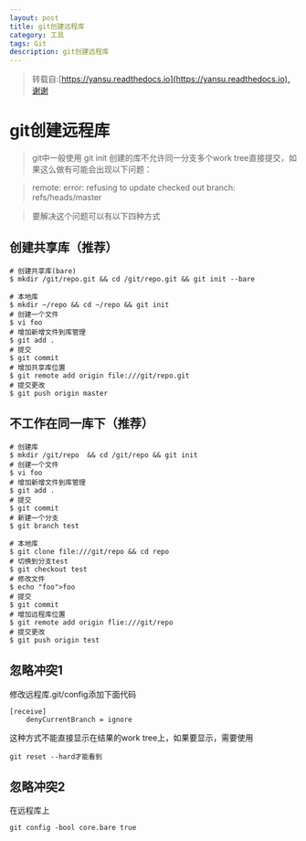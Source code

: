 ```yaml
---
layout: post
title: git创建远程库
category: 工具
tags: Git
description: git创建远程库
---
```

> 转载自:[https://yansu.readthedocs.io](https://yansu.readthedocs.io),谢谢

# git创建远程库

> git中一般使用 git init 创建的库不允许同一分支多个work tree直接提交，如果这么做有可能会出现以下问题：

> remote: error: refusing to update checked out branch: refs/heads/master

> 要解决这个问题可以有以下四种方式

## 创建共享库（推荐）

    # 创建共享库(bare)
    $ mkdir /git/repo.git && cd /git/repo.git && git init --bare

    # 本地库
    $ mkdir ~/repo && cd ~/repo && git init
    # 创建一个文件
    $ vi foo
    # 增加新增文件到库管理
    $ git add .
    # 提交
    $ git commit
    # 增加共享库位置
    $ git remote add origin file:///git/repo.git
    # 提交更改
    $ git push origin master

## 不工作在同一库下（推荐）

    # 创建库
    $ mkdir /git/repo  && cd /git/repo && git init
    # 创建一个文件
    $ vi foo
    # 增加新增文件到库管理
    $ git add .
    # 提交
    $ git commit 
    # 新建一个分支
    $ git branch test

    # 本地库
    $ git clone file:///git/repo && cd repo
    # 切换到分支test
    $ git checkout test
    # 修改文件
    $ echo "foo">foo
    # 提交
    $ git commit 
    # 增加远程库位置
    $ git remote add origin flie:///git/repo
    # 提交更改
    $ git push origin test

## 忽略冲突1
修改远程库.git/config添加下面代码

    [receive]
        denyCurrentBranch = ignore

这种方式不能直接显示在结果的work tree上，如果要显示，需要使用

    git reset --hard才能看到

## 忽略冲突2
在远程库上

    git config -bool core.bare true